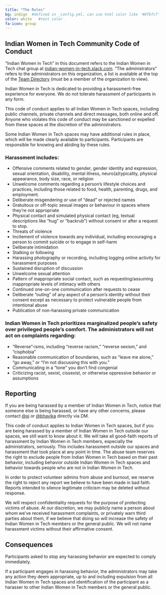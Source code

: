 ```yaml
---
title: "The Rules"
bg: indigo  #defined in _config.yml, can use html color like '#0fbfcf'
color: white   #text color
fa-icon: group
---
```


## Indian Women in Tech Community Code of Conduct ##

“Indian Women in Tech” in this document refers to the Indian Women in Tech chat group at [indian-women-in-tech.slack.com](http://womenintech.slack.com). “The administrators” refers to the administrators on this organization, a list is available at the top of the [Team Directory](https://womenintech.slack.com/team) (must be a member of the organization to view).

Indian Women in Tech is dedicated to providing a harassment-free experience for everyone. We do not tolerate harassment of participants in any form.

This code of conduct applies to all Indian Women in Tech spaces, including public channels, private channels and direct messages, both online and off. Anyone who violates this code of conduct may be sanctioned or expelled from these spaces at the discretion of the administrators.

Some Indian Women in Tech spaces may have additional rules in place, which will be made clearly available to participants. Participants are responsible for knowing and abiding by these rules.

### Harassment includes: ##

- Offensive comments related to gender, gender identity and expression, sexual orientation, disability, mental illness, neuro(a)typicality, physical appearance, body size, race, or religion
- Unwelcome comments regarding a person’s lifestyle choices and practices, including those related to food, health, parenting, drugs, and employment.
- Deliberate misgendering or use of “dead” or rejected names
- Gratuitous or off-topic sexual images or behaviour in spaces where they’re not appropriate
- Physical contact and simulated physical contact (eg, textual descriptions like “hug” or “backrub”) without consent or after a request to stop.
- Threats of violence
- Incitement of violence towards any individual, including encouraging a person to commit suicide or to engage in self-harm
- Deliberate intimidation
- Stalking or following
- Harassing photography or recording, including logging online activity for harassment purposes
- Sustained disruption of discussion
- Unwelcome sexual attention
- Pattern of inappropriate social contact, such as requesting/assuming inappropriate levels of intimacy with others
- Continued one-on-one communication after requests to cease
- Deliberate “outing” of any aspect of a person’s identity without their consent except as necessary to protect vulnerable people from intentional abuse
- Publication of non-harassing private communication

### Indian Women in Tech prioritizes marginalized people’s safety over privileged people’s comfort. The administrators will not act on complaints regarding: ###

- “Reverse”-isms, including “reverse racism,” “reverse sexism,” and “cisphobia”
- Reasonable communication of boundaries, such as “leave me alone,” “go away,” or “I’m not discussing this with you.”
- Communicating in a “tone” you don’t find congenial
- Criticizing racist, sexist, cissexist, or otherwise oppressive behavior or assumptions

## Reporting ##

If you are being harassed by a member of Indian Women in Tech, notice that someone else is being harassed, or have any other concerns, please contact [@sj](https://indian-women-in-tech.slack.com/team/sj) or [@bhavika](https://indian-women-in-tech.slack.com/team/bhavika) directly via DM.

This code of conduct applies to Indian Women in Tech spaces, but if you are being harassed by a member of Indian Women in Tech outside our spaces, we still want to know about it. We will take all good-faith reports of harassment by Indian Women in Tech members, especially the administrators, seriously. This includes harassment outside our spaces and harassment that took place at any point in time. The abuse team reserves the right to exclude people from Indian Women in Tech based on their past behavior, including behavior outside Indian Women in Tech spaces and behavior towards people who are not in Indian Women in Tech.

In order to protect volunteer admins from abuse and burnout, we reserve the right to reject any report we believe to have been made in bad faith. Reports intended to silence legitimate criticism may be deleted without response.

We will respect confidentiality requests for the purpose of protecting victims of abuse. At our discretion, we may publicly name a person about whom we’ve received harassment complaints, or privately warn third parties about them, if we believe that doing so will increase the safety of Indian Women in Tech members or the general public. We will not name harassment victims without their affirmative consent.

## Consequences ##

Participants asked to stop any harassing behavior are expected to comply immediately.

If a participant engages in harassing behavior, the administrators may take any action they deem appropriate, up to and including expulsion from all Indian Women in Tech spaces and identification of the participant as a harasser to other Indian Women in Tech members or the general public.
